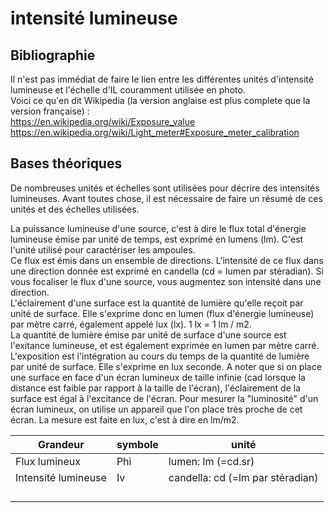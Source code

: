 # intensité lumineuse

## Bibliographie
Il n'est pas immédiat de faire le lien entre les différentes unités d'intensité lumineuse et l'échelle d'IL couramment utilisée en photo.  
Voici ce qu'en dit Wikipedia (la version anglaise est plus complete que la version française) :  
https://en.wikipedia.org/wiki/Exposure_value  
https://en.wikipedia.org/wiki/Light_meter#Exposure_meter_calibration

## Bases théoriques  

De nombreuses unités et échelles sont utilisées pour décrire des intensités lumineuses. Avant toutes chose, il est nécessaire de faire un résumé de ces unités et des échelles utilisées.  

La puissance lumineuse d'une source, c'est à dire le flux total d'énergie lumineuse émise par unité de temps, est exprimé en lumens (lm). C'est l'unité utilisé pour caractériser les ampoules.  
Ce flux est émis dans un ensemble de directions. L'intensité de ce flux dans une direction donnée est exprimé en candella (cd = lumen par stéradian). Si vous focaliser le flux d'une source, vous augmentez son intensité dans une direction.  
L'éclairement d'une surface est la quantité de lumière qu'elle reçoit par unité de surface. Elle s'exprime donc en lumen (flux d'énergie lumineuse) par mètre carré, également appelé lux (lx). 1 lx = 1 lm / m2.  
La quantité de lumière émise par unité de surface d'une source est l'exitance lumineuse, et est également exprimée en lumen par mètre carré.  
L'exposition est l'intégration au cours du temps de la quantité de lumière par unité de surface. Elle s'exprime en lux seconde.
A noter que si on place une surface en face d'un écran lumineux de taille infinie (cad lorsque la distance est faible par rapport à la taille de l'écran), l'éclairement de la surface est égal à l'excitance de l'écran.
Pour mesurer la "luminosité" d'un écran lumineux, on utilise un appareil que l'on place très proche de cet écran. La mesure est faite en lux, c'est à dire en lm/m2.

|Grandeur | symbole | unité |
|- | - | - |
| Flux lumineux | Phi | lumen: lm (=cd.sr)|
| Intensité  lumineuse| Iv | candella: cd (=lm par stéradian)|
| | | |
| | | |
| | | |
| | | |



